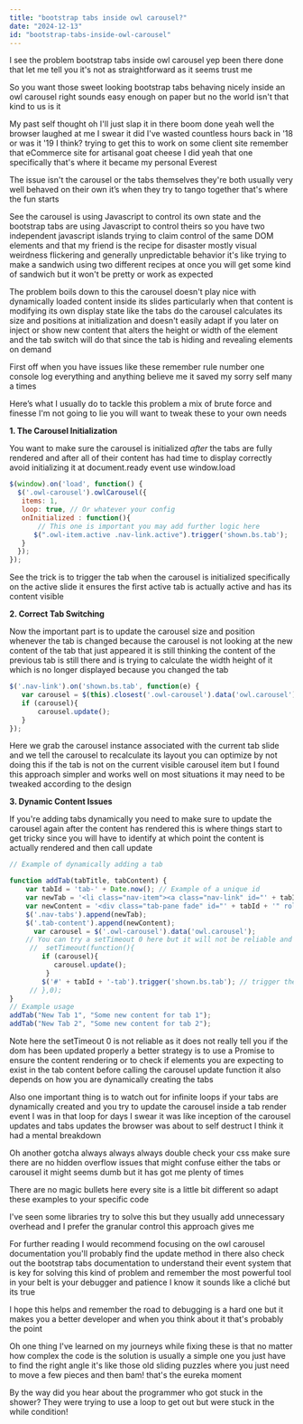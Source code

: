 ```yaml
---
title: "bootstrap tabs inside owl carousel?"
date: "2024-12-13"
id: "bootstrap-tabs-inside-owl-carousel"
---
```


 I see the problem bootstrap tabs inside owl carousel yep been there done that let me tell you it's not as straightforward as it seems trust me

So you want those sweet looking bootstrap tabs behaving nicely inside an owl carousel right sounds easy enough on paper but no the world isn't that kind to us is it

My past self thought oh I'll just slap it in there boom done yeah well the browser laughed at me I swear it did I've wasted countless hours back in '18 or was it '19 I think? trying to get this to work on some client site remember that eCommerce site for artisanal goat cheese I did yeah that one specifically that's where it became my personal Everest

The issue isn't the carousel or the tabs themselves they're both usually very well behaved on their own it’s when they try to tango together that's where the fun starts

See the carousel is using Javascript to control its own state and the bootstrap tabs are using Javascript to control theirs so you have two independent javascript islands trying to claim control of the same DOM elements and that my friend is the recipe for disaster mostly visual weirdness flickering and generally unpredictable behavior it's like trying to make a sandwich using two different recipes at once you will get some kind of sandwich but it won't be pretty or work as expected

The problem boils down to this the carousel doesn't play nice with dynamically loaded content inside its slides particularly when that content is modifying its own display state like the tabs do the carousel calculates its size and positions at initialization and doesn't easily adapt if you later on inject or show new content that alters the height or width of the element and the tab switch will do that since the tab is hiding and revealing elements on demand

First off when you have issues like these remember rule number one console log everything and anything believe me it saved my sorry self many a times

Here’s what I usually do to tackle this problem a mix of brute force and finesse I'm not going to lie you will want to tweak these to your own needs

**1. The Carousel Initialization**

You want to make sure the carousel is initialized *after* the tabs are fully rendered and after all of their content has had time to display correctly avoid initializing it at document.ready event use window.load

```javascript
$(window).on('load', function() {
  $('.owl-carousel').owlCarousel({
   items: 1,
   loop: true, // Or whatever your config
   onInitialized : function(){
       // This one is important you may add further logic here
      $(".owl-item.active .nav-link.active").trigger('shown.bs.tab');
   }
  });
});
```
See the trick is to trigger the tab when the carousel is initialized specifically on the active slide it ensures the first active tab is actually active and has its content visible

**2. Correct Tab Switching**

Now the important part is to update the carousel size and position whenever the tab is changed because the carousel is not looking at the new content of the tab that just appeared it is still thinking the content of the previous tab is still there and is trying to calculate the width height of it which is no longer displayed because you changed the tab

```javascript
$('.nav-link').on('shown.bs.tab', function(e) {
   var carousel = $(this).closest('.owl-carousel').data('owl.carousel');
   if (carousel){
       carousel.update();
   }
});
```

Here we grab the carousel instance associated with the current tab slide and we tell the carousel to recalculate its layout you can optimize by not doing this if the tab is not on the current visible carousel item but I found this approach simpler and works well on most situations it may need to be tweaked according to the design

**3. Dynamic Content Issues**

If you're adding tabs dynamically you need to make sure to update the carousel again after the content has rendered this is where things start to get tricky since you will have to identify at which point the content is actually rendered and then call update

```javascript
// Example of dynamically adding a tab

function addTab(tabTitle, tabContent) {
    var tabId = 'tab-' + Date.now(); // Example of a unique id
    var newTab = '<li class="nav-item"><a class="nav-link" id="' + tabId + '-tab" data-toggle="tab" href="#' + tabId + '" role="tab" aria-controls="' + tabId + '" aria-selected="false">' + tabTitle + '</a></li>';
    var newContent = '<div class="tab-pane fade" id="' + tabId + '" role="tabpanel" aria-labelledby="' + tabId + '-tab">' + tabContent + '</div>';
    $('.nav-tabs').append(newTab);
    $('.tab-content').append(newContent);
      var carousel = $('.owl-carousel').data('owl.carousel');
    // You can try a setTimeout 0 here but it will not be reliable and may need further tweaking
     //  setTimeout(function(){
        if (carousel){
           carousel.update();
         }
        $('#' + tabId + '-tab').trigger('shown.bs.tab'); // trigger the display of the newly added tab
     // },0);
}
// Example usage
addTab("New Tab 1", "Some new content for tab 1");
addTab("New Tab 2", "Some new content for tab 2");
```
Note here the setTimeout 0 is not reliable as it does not really tell you if the dom has been updated properly a better strategy is to use a Promise to ensure the content rendering or to check if elements you are expecting to exist in the tab content before calling the carousel update function it also depends on how you are dynamically creating the tabs

Also one important thing is to watch out for infinite loops if your tabs are dynamically created and you try to update the carousel inside a tab render event I was in that loop for days I swear it was like inception of the carousel updates and tabs updates the browser was about to self destruct I think it had a mental breakdown

Oh another gotcha always always always double check your css make sure there are no hidden overflow issues that might confuse either the tabs or carousel it might seems dumb but it has got me plenty of times

There are no magic bullets here every site is a little bit different so adapt these examples to your specific code

I've seen some libraries try to solve this but they usually add unnecessary overhead and I prefer the granular control this approach gives me

For further reading I would recommend focusing on the owl carousel documentation you'll probably find the update method in there also check out the bootstrap tabs documentation to understand their event system that is key for solving this kind of problem and remember the most powerful tool in your belt is your debugger and patience I know it sounds like a cliché but its true

I hope this helps and remember the road to debugging is a hard one but it makes you a better developer and when you think about it that's probably the point

Oh one thing I've learned on my journeys while fixing these is that no matter how complex the code is the solution is usually a simple one you just have to find the right angle it's like those old sliding puzzles where you just need to move a few pieces and then bam! that's the eureka moment

By the way did you hear about the programmer who got stuck in the shower? They were trying to use a loop to get out but were stuck in the while condition!
